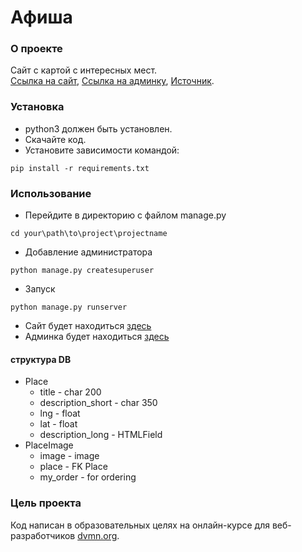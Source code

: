 # Афиша

### О проекте

Сайт с картой с интересных мест.  
[Ссылка на сайт](https://denislx.pythonanywhere.com/), [Ссылка на админку](https://denislx.pythonanywhere.com/admin/),
[Источник]().


### Установка
- python3 должен быть установлен.
- Скачайте код.
- Установите зависимости командой:
```commandline
pip install -r requirements.txt
```

### Использование
* Перейдите в директорию с файлом manage.py
```commandline
cd your\path\to\project\projectname
```

* Добавление администратора
```commandline
python manage.py createsuperuser
```
* Запуск
```commandline
python manage.py runserver
```
* Сайт будет находиться [здесь](http://127.0.0.1:8000/)
* Админка будет находиться [здесь](http://127.0.0.1:8000/admin)

#### структура DB
* Place
    * title - char 200
    * description_short - char 350
    * lng - float
    * lat - float
    * description_long - HTMLField
* PlaceImage
    * image - image
    * place - FK Place
    * my_order - for ordering



### Цель проекта
Код написан в образовательных целях на онлайн-курсе для веб-разработчиков [dvmn.org](https://dvmn.org/).